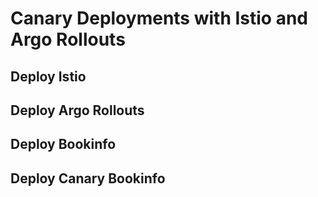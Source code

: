 # Canary Deployments with Istio and Argo Rollouts

## Deploy Istio

## Deploy Argo Rollouts

## Deploy Bookinfo

## Deploy Canary Bookinfo

## 